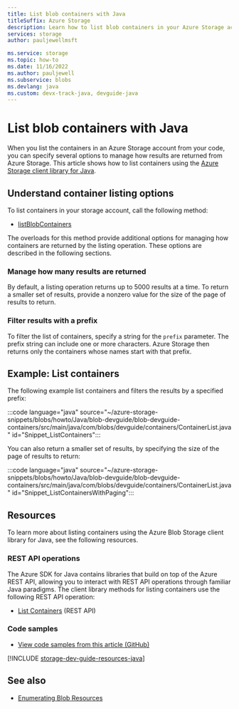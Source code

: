 ```yaml
---
title: List blob containers with Java
titleSuffix: Azure Storage
description: Learn how to list blob containers in your Azure Storage account using the Java client library.
services: storage
author: pauljewellmsft

ms.service: storage
ms.topic: how-to
ms.date: 11/16/2022
ms.author: pauljewell
ms.subservice: blobs
ms.devlang: java
ms.custom: devx-track-java, devguide-java
---
```


# List blob containers with Java

When you list the containers in an Azure Storage account from your code, you can specify several options to manage how results are returned from Azure Storage. This article shows how to list containers using the [Azure Storage client library for Java](/java/api/overview/azure/storage-blob-readme).

## Understand container listing options

To list containers in your storage account, call the following method:

- [listBlobContainers](/java/api/com.azure.storage.blob.blobserviceclient)

The overloads for this method provide additional options for managing how containers are returned by the listing operation. These options are described in the following sections.

### Manage how many results are returned

By default, a listing operation returns up to 5000 results at a time. To return a smaller set of results, provide a nonzero value for the size of the page of results to return.

### Filter results with a prefix

To filter the list of containers, specify a string for the `prefix` parameter. The prefix string can include one or more characters. Azure Storage then returns only the containers whose names start with that prefix.

## Example: List containers

The following example list containers and filters the results by a specified prefix:

:::code language="java" source="~/azure-storage-snippets/blobs/howto/Java/blob-devguide/blob-devguide-containers/src/main/java/com/blobs/devguide/containers/ContainerList.java" id="Snippet_ListContainers":::

You can also return a smaller set of results, by specifying the size of the page of results to return:

:::code language="java" source="~/azure-storage-snippets/blobs/howto/Java/blob-devguide/blob-devguide-containers/src/main/java/com/blobs/devguide/containers/ContainerList.java" id="Snippet_ListContainersWithPaging":::

## Resources

To learn more about listing containers using the Azure Blob Storage client library for Java, see the following resources.

### REST API operations

The Azure SDK for Java contains libraries that build on top of the Azure REST API, allowing you to interact with REST API operations through familiar Java paradigms. The client library methods for listing containers use the following REST API operation:

- [List Containers](/rest/api/storageservices/list-containers2) (REST API)

### Code samples

- [View code samples from this article (GitHub)](https://github.com/Azure-Samples/AzureStorageSnippets/blob/master/blobs/howto/Java/blob-devguide/blob-devguide-containers/src/main/java/com/blobs/devguide/containers/ContainerList.java)

[!INCLUDE [storage-dev-guide-resources-java](../../../includes/storage-dev-guides/storage-dev-guide-resources-java.md)]

## See also

- [Enumerating Blob Resources](/rest/api/storageservices/enumerating-blob-resources)